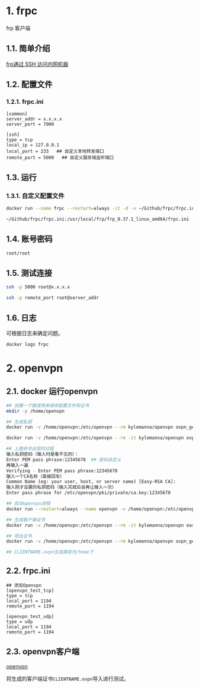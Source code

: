 # 1. frpc
frp 客户端

## 1.1. 简单介绍
[frp通过 SSH 访问内网机器](https://gofrp.org/docs/examples/ssh/)

## 1.2. 配置文件
### 1.2.1. frpc.ini
```
[common]
server_addr = x.x.x.x
server_port = 7000

[ssh]
type = tcp
local_ip = 127.0.0.1
local_port = 233   ## 自定义本地转发端口
remote_port = 5000   ## 自定义服务端监听端口
```

## 1.3. 运行
### 1.3.1. 自定义配置文件
```bash
docker run --name frpc --restart=always -it -d -v ~/Github/frpc/frpc.ini:/usr/local/frp/frp_0.37.1_linux_amd64/frpc.ini -p 7000:7000 -p 233:233 yancccccc/frpc:latest

~/Github/frpc/frpc.ini:/usr/local/frp/frp_0.37.1_linux_amd64/frpc.ini   本地的frpc.ini：容器frpc.ini所在的路径
```

## 1.4. 账号密码
```html
root/root
```

## 1.5. 测试连接
```bash
ssh -p 5000 root@x.x.x.x

ssh -p remote_port root@server_addr
```

## 1.6. 日志
可根据日志来确定问题。

```bash
docker logs frpc
```

# 2. openvpn
## 2.1. docker 运行openvpn
```bash
## 创建一个路径用来保存配置文件和证书
mkdir -p /home/openvpn

## 生成私钥
docker run -v /home/openvpn:/etc/openvpn --rm kylemanna/openvpn ovpn_genconfig -u udp://x.x.x.x    ## 公网ip

docker run -v /home/openvpn:/etc/openvpn --rm -it kylemanna/openvpn ovpn_initpki

## 上面命令出现的过程
输入私钥密码（输入时是看不见的）：
Enter PEM pass phrase:12345678  ## 密码自定义
再输入一遍
Verifying - Enter PEM pass phrase:12345678
输入一个CA名称（直接回车）
Common Name (eg: your user, host, or server name) [Easy-RSA CA]:
输入刚才设置的私钥密码（输入完成后会再让输入一次）
Enter pass phrase for /etc/openvpn/pki/private/ca.key:12345678

## 启动openvpn进程
docker run --restart=always --name openvpn -v /home/openvpn:/etc/openvpn -d -p 1194:1194/udp --cap-add=NET_ADMIN kylemanna/openvpn

## 生成客户端证书
docker run -v /home/openvpn:/etc/openvpn --rm -it kylemanna/openvpn easyrsa build-client-full CLIENTNAME nopass

## 导出证书
docker run -v /home/openvpn:/etc/openvpn --rm kylemanna/openvpn ovpn_getclient CLIENTNAME > CLIENTNAME.ovpn

## CLIENTNAME.ovpn生成路径为/home下
```

## 2.2. frpc.ini
```
## 添加Openvpn
[openvpn_test_tcp]
type = tcp
local_port = 1194
remote_port = 1194

[openvpn_test_udp]
type = udp
local_port = 1194
remote_port = 1194
```

## 2.3. openvpn客户端
[openvpn](https://openvpn.net/vpn-client/)

将生成的客户端证书`CLIENTNAME.ovpn`导入进行测试。


